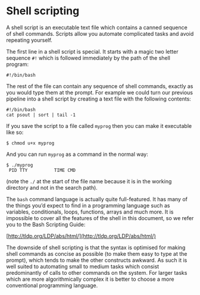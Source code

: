 # Shell scripting

A shell script is an executable text file which contains a canned sequence of shell commands. Scripts allow you automate complicated tasks and avoid repeating yourself.

The first line in a shell script is special. It starts with a magic two letter sequence `#!` which is followed immediately by the path of the shell program:

```
#!/bin/bash
```

The rest of the file can contain any sequence of shell commands, exactly as you would type them at the prompt. For example we could turn our previous pipeline into a shell script by creating a text file with the following contents:

```
#!/bin/bash
cat psout | sort | tail -1
```

If you save the script to a file called `myprog` then you can make it executable like so:

```
$ chmod u+x myprog
```

And you can run `myprog` as a command in the normal way:

```
$ ./myprog
 PID TTY          TIME CMD
```

(note the `./` at the start of the file name because it is in the working directory and not in the search path).

The `bash` command language is actually quite full-featured. It has many of the things you’d expect to find in a programming language such as variables, conditionals, loops, functions, arrays and much more. It is impossible to cover all the features of the shell in this document, so we refer you to the Bash Scripting Guide:

[http://tldp.org/LDP/abs/html/](http://tldp.org/LDP/abs/html/)

The downside of shell scripting is that the syntax is optimised for making shell commands as concise as possible (to make them easy to type at the prompt), which tends to make the other constructs awkward. As such it is well suited to automating small to medium tasks which consist predominantly of calls to other commands on the system. For larger tasks which are more algorithmically complex it is better to choose a more conventional programming language.
